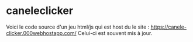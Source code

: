 # caneleclicker

Voici le code source d'un jeu html/js qui est host du le site : https://canele-clicker.000webhostapp.com/
Celui-ci est souvent mis à jour.
